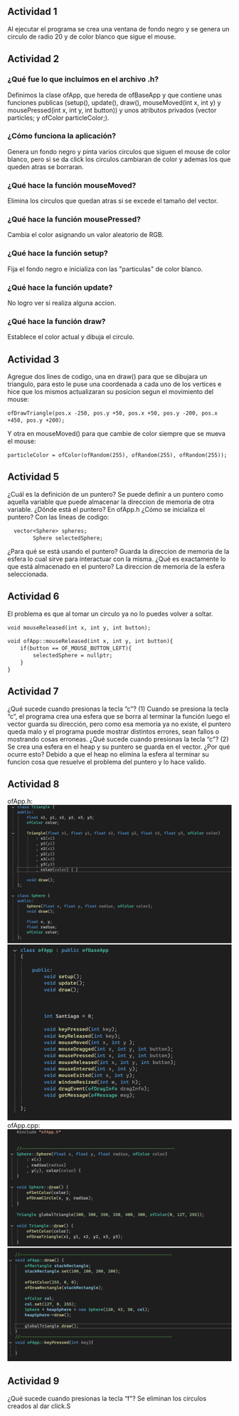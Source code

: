 ## Actividad 1
Al ejecutar el programa se crea una ventana de fondo negro y se genera un circulo de radio 20 y de color blanco que sigue el mouse.

## Actividad 2
### ¿Qué fue lo que incluimos en el archivo .h?
Definimos la clase ofApp, que hereda de ofBaseApp y que contiene unas funciones publicas (setup(), update(), draw(), mouseMoved(int x, int y) y mousePressed(int x, int y, int button)) y unos atributos privados (vector particles; y ofColor particleColor;).
### ¿Cómo funciona la aplicación?
Genera un fondo negro y pinta varios circulos que siguen el mouse de color blanco, pero si se da click los circulos cambiaran de color y ademas los que queden atras se borraran.
### ¿Qué hace la función mouseMoved?
Elimina los circulos que quedan atras si se excede el tamaño del vector.
### ¿Qué hace la función mousePressed?
Cambia el color asignando un valor aleatorio de RGB.
### ¿Qué hace la función setup?
Fija el fondo negro e inicializa con las "particulas" de color blanco.
### ¿Qué hace la función update?
No logro ver si realiza alguna accion.
### ¿Qué hace la función draw?
Establece el color actual y dibuja el circulo.

## Actividad 3
Agregue dos lines de codigo, una en draw() para que se dibujara un triangulo, para esto le puse una coordenada a cada uno de los vertices e hice que los mismos actualizaran su posicion segun el movimiento del mouse:
```
ofDrawTriangle(pos.x -250, pos.y +50, pos.x +50, pos.y -200, pos.x +450, pos.y +200);
 ```
 
Y otra en mouseMoved() para que cambie de color siempre que se mueva el mouse:
```
particleColor = ofColor(ofRandom(255), ofRandom(255), ofRandom(255));
 ```

## Actividad 5
¿Cuál es la definición de un puntero?
Se puede definir a un puntero como aquella variable que puede almacenar la direccion de memoria de otra variable.
¿Dónde está el puntero?
En ofApp.h
¿Cómo se inicializa el puntero?
Con las lineas de codigo:
```
  vector<Sphere> spheres;
        Sphere selectedSphere;
 ```
 
¿Para qué se está usando el puntero?
Guarda la direccion de memoria de la esfera lo cual sirve para interactuar con la misma.
¿Qué es exactamente lo que está almacenado en el puntero?
La direccion de memoria de la esfera seleccionada.

## Actividad 6
El problema es que al tomar un circulo ya no lo puedes volver a soltar.
```
void mouseReleased(int x, int y, int button);
 ```

```
void ofApp::mouseReleased(int x, int y, int button){
    if(button == OF_MOUSE_BUTTON_LEFT){
        selectedSphere = nullptr;
    }
}
```
 
## Actividad 7
¿Qué sucede cuando presionas la tecla “c”? (1)
Cuando se presiona la tecla “c”, el programa crea una esfera que se borra al terminar la función luego el vector guarda su dirección, pero como esa memoria ya no existe, el puntero queda malo y el programa puede mostrar distintos errores, sean fallos o mostrando cosas erroneas.
¿Qué sucede cuando presionas la tecla “c”? (2)
Se crea una esfera en el heap y su puntero se guarda en el vector.
¿Por qué ocurre esto?
Debido a que el heap no elimina la esfera al terminar su funcion cosa que resuelve el problema del puntero y lo hace valido.

## Actividad 8
ofApp.h:
![Definición de la clase triángulo y esfera](image.png)
![Métodos predeterminados](image-1.png)
ofApp.cpp:
![Métodos y constructores de triánulo y esfera](image-2.png)
![Función dibujar esfera, triángulo y rectángulo](image-3.png)



## Actividad 9
¿Qué sucede cuando presionas la tecla “f”?
Se eliminan los circulos creados al dar click.S